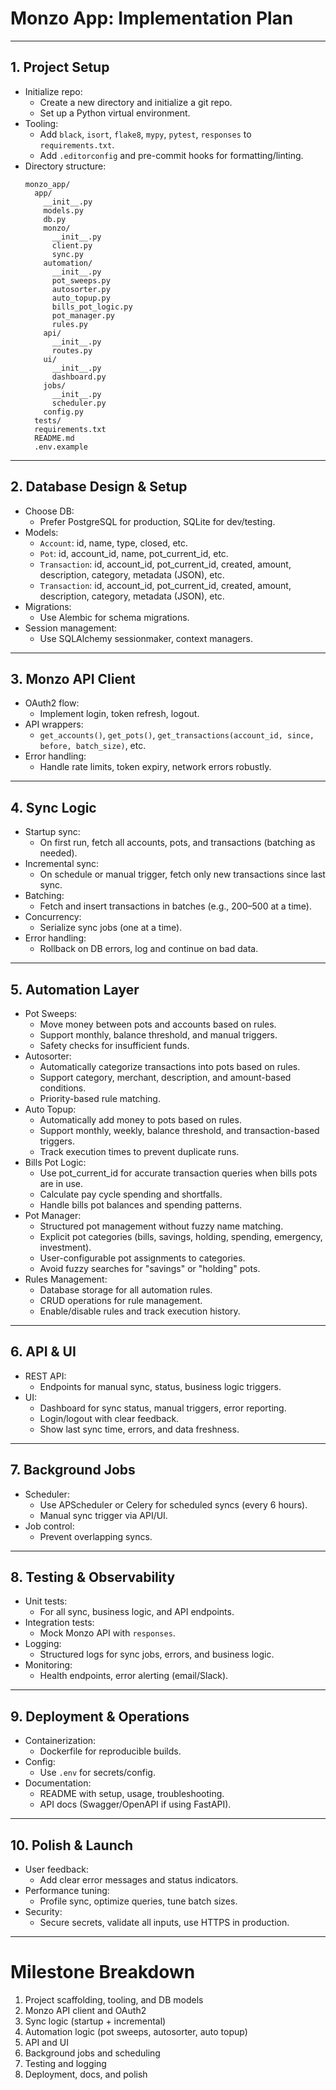 # Monzo App: Implementation Plan

---

## 1. Project Setup

- Initialize repo:
  - Create a new directory and initialize a git repo.
  - Set up a Python virtual environment.
- Tooling:
  - Add `black`, `isort`, `flake8`, `mypy`, `pytest`, `responses` to `requirements.txt`.
  - Add `.editorconfig` and pre-commit hooks for formatting/linting.
- Directory structure:
  ```
  monzo_app/
    app/
      __init__.py
      models.py
      db.py
      monzo/
        __init__.py
        client.py
        sync.py
      automation/
        __init__.py
        pot_sweeps.py
        autosorter.py
        auto_topup.py
        bills_pot_logic.py
        pot_manager.py
        rules.py
      api/
        __init__.py
        routes.py
      ui/
        __init__.py
        dashboard.py
      jobs/
        __init__.py
        scheduler.py
      config.py
    tests/
    requirements.txt
    README.md
    .env.example
  ```

---

## 2. Database Design & Setup

- Choose DB:
  - Prefer PostgreSQL for production, SQLite for dev/testing.
- Models:
  - `Account`: id, name, type, closed, etc.
  - `Pot`: id, account_id, name, pot_current_id, etc.
  - `Transaction`: id, account_id, pot_current_id, created, amount, description, category, metadata (JSON), etc.
  - `Transaction`: id, account_id, pot_current_id, created, amount, description, category, metadata (JSON), etc.
- Migrations:
  - Use Alembic for schema migrations.
- Session management:
  - Use SQLAlchemy sessionmaker, context managers.

---

## 3. Monzo API Client

- OAuth2 flow:
  - Implement login, token refresh, logout.
- API wrappers:
  - `get_accounts()`, `get_pots()`, `get_transactions(account_id, since, before, batch_size)`, etc.
- Error handling:
  - Handle rate limits, token expiry, network errors robustly.

---

## 4. Sync Logic

- Startup sync:
  - On first run, fetch all accounts, pots, and transactions (batching as needed).
- Incremental sync:
  - On schedule or manual trigger, fetch only new transactions since last sync.
- Batching:
  - Fetch and insert transactions in batches (e.g., 200–500 at a time).
- Concurrency:
  - Serialize sync jobs (one at a time).
- Error handling:
  - Rollback on DB errors, log and continue on bad data.

---

## 5. Automation Layer

- Pot Sweeps:
  - Move money between pots and accounts based on rules.
  - Support monthly, balance threshold, and manual triggers.
  - Safety checks for insufficient funds.
- Autosorter:
  - Automatically categorize transactions into pots based on rules.
  - Support category, merchant, description, and amount-based conditions.
  - Priority-based rule matching.
- Auto Topup:
  - Automatically add money to pots based on rules.
  - Support monthly, weekly, balance threshold, and transaction-based triggers.
  - Track execution times to prevent duplicate runs.
- Bills Pot Logic:
  - Use pot_current_id for accurate transaction queries when bills pots are in use.
  - Calculate pay cycle spending and shortfalls.
  - Handle bills pot balances and spending patterns.
- Pot Manager:
  - Structured pot management without fuzzy name matching.
  - Explicit pot categories (bills, savings, holding, spending, emergency, investment).
  - User-configurable pot assignments to categories.
  - Avoid fuzzy searches for "savings" or "holding" pots.
- Rules Management:
  - Database storage for all automation rules.
  - CRUD operations for rule management.
  - Enable/disable rules and track execution history.

---

## 6. API & UI

- REST API:
  - Endpoints for manual sync, status, business logic triggers.
- UI:
  - Dashboard for sync status, manual triggers, error reporting.
  - Login/logout with clear feedback.
  - Show last sync time, errors, and data freshness.

---

## 7. Background Jobs

- Scheduler:
  - Use APScheduler or Celery for scheduled syncs (every 6 hours).
  - Manual sync trigger via API/UI.
- Job control:
  - Prevent overlapping syncs.

---

## 8. Testing & Observability

- Unit tests:
  - For all sync, business logic, and API endpoints.
- Integration tests:
  - Mock Monzo API with `responses`.
- Logging:
  - Structured logs for sync jobs, errors, and business logic.
- Monitoring:
  - Health endpoints, error alerting (email/Slack).

---

## 9. Deployment & Operations

- Containerization:
  - Dockerfile for reproducible builds.
- Config:
  - Use `.env` for secrets/config.
- Documentation:
  - README with setup, usage, troubleshooting.
  - API docs (Swagger/OpenAPI if using FastAPI).

---

## 10. Polish & Launch

- User feedback:
  - Add clear error messages and status indicators.
- Performance tuning:
  - Profile sync, optimize queries, tune batch sizes.
- Security:
  - Secure secrets, validate all inputs, use HTTPS in production.

---

# Milestone Breakdown

1. Project scaffolding, tooling, and DB models
2. Monzo API client and OAuth2
3. Sync logic (startup + incremental)
4. Automation logic (pot sweeps, autosorter, auto topup)
5. API and UI
6. Background jobs and scheduling
7. Testing and logging
8. Deployment, docs, and polish 